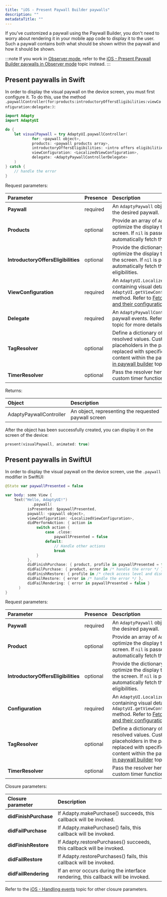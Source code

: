 ```yaml
---
title: "iOS - Present Paywall Builder paywalls"
description: ""
metadataTitle: ""
---
```


If you've customized a paywall using the Paywall Builder, you don't need to worry about rendering it in your mobile app code to display it to the user. Such a paywall contains both what should be shown within the paywall and how it should be shown.

:::note
If you work in [Observer mode](observer-vs-full-mode), refer to the [iOS - Present Paywall Builder paywalls in Observer mode](ios-present-paywall-builder-paywalls-in-observer-mode) topic instead.
:::

## Present paywalls in Swift

In order to display the visual paywall on the device screen, you must first configure it. To do this, use the method `.paywallController(for:products:introductoryOffersEligibilities:viewConfiguration:delegate:)`:

```swift title="Swift"
import Adapty
import AdaptyUI

do {
	let visualPaywall = try AdaptyUI.paywallController(
			for: <paywall object>,
			products: <paywall products array>,
			introductoryOffersEligibilities: <intro offers eligibilities dictionary>,
			viewConfiguration: <LocalizedViewConfiguration>,
			delegate: <AdaptyPaywallControllerDelegate>
	)
} catch {
	// handle the error
}
```

Request parameters:

| Parameter                           | Presence | Description                                                                                                                                                                                                                                                                                                           |
| :---------------------------------- | :------- | :-------------------------------------------------------------------------------------------------------------------------------------------------------------------------------------------------------------------------------------------------------------------------------------------------------------------- |
| **Paywall**                         | required | An `AdaptyPaywall` object to obtain a controller for the desired paywall.                                                                                                                                                                                                                                             |
| **Products**                        | optional | Provide an array of `AdaptyPaywallProducts` to optimize the display timing of products on the screen. If `nil` is passed, AdaptyUI will automatically fetch the necessary products.                                                                                                                                   |
| **IntroductoryOffersEligibilities** | optional | Provide the dictionary of offers eligibilities to optimize the display timing of offers eligibilities on the screen. If `nil` is passed, AdaptyUI will automatically fetch the necessary offers eligibilities.                                                                                                        |
| **ViewConfiguration**               | required | An `AdaptyUI.LocalizedViewConfiguration` object containing visual details of the paywall. Use the `AdaptyUI.getViewConfiguration(paywall:locale:)` method.  Refer to [Fetch Paywall Builder paywalls and their configuration](get-and-show-paywall-builder-paywalls) topic for more details.                      |
| **Delegate**                        | required | An `AdaptyPaywallControllerDelegate` to listen to paywall events. Refer to [Handling paywall events](ios-handling-events) topic for more details.                                                                                                                                                                 |
| **TagResolver**                     | optional | Define a dictionary of custom tags and their resolved values. Custom tags serve as placeholders in the paywall content, dynamically replaced with specific strings for personalized content within the paywall. Refer to [Custom tags in paywall builder](custom-tags-in-paywall-builder) topic for more details. |
| **TimerResolver**                   | optional | Pass the resolver here if you are going to use custom timer functionality.                                                                                                                                                                                                                                            |

Returns:

| Object                  | Description                                          |
| :---------------------- | :--------------------------------------------------- |
| AdaptyPaywallController | An object, representing the requested paywall screen |

After the object has been successfully created, you can display it on the screen of the device: 

```swift title="Swift"
present(visualPaywall, animated: true)
```

## Present paywalls in SwiftUI

In order to display the visual paywall on the device screen, use the `.paywall` modifier in SwiftUI:

```swift title="SwiftUI"
@State var paywallPresented = false

var body: some View {
	Text("Hello, AdaptyUI!")
			.paywall(
          isPresented: $paywallPresented,
          paywall: <paywall object>,
          viewConfiguration: <LocalizedViewConfiguration>,
          didPerformAction: { action in
              switch action {
                  case .close:
                      paywallPresented = false
                  default:
                      // Handle other actions
                      break
              }
          },
          didFinishPurchase: { product, profile in paywallPresented = false },
          didFailPurchase: { product, error in /* handle the error */ },
          didFinishRestore: { profile in /* check access level and dismiss */  },
          didFailRestore: { error in /* handle the error */ },
          didFailRendering: { error in paywallPresented = false }
      )
}
```

Request parameters:

| Parameter                           | Presence | Description                                                                                                                                                                                                                                                                                                            |
| :---------------------------------- | :------- | :--------------------------------------------------------------------------------------------------------------------------------------------------------------------------------------------------------------------------------------------------------------------------------------------------------------------- |
| **Paywall**                         | required | An `AdaptyPaywall` object to obtain a controller for the desired paywall.                                                                                                                                                                                                                                              |
| **Product**                         | optional | Provide an array of `AdaptyPaywallProducts` to optimize the display timing of products on the screen. If `nil` is passed, AdaptyUI will automatically fetch the necessary products.                                                                                                                                    |
| **IntroductoryOffersEligibilities** | optional | Provide the dictionary of offers eligibilities to optimize the display timing of offers eligibilities on the screen. If `nil` is passed, AdaptyUI will automatically fetch the necessary offers eligibilities.                                                                                                         |
| **Configuration**                   | required | An `AdaptyUI.LocalizedViewConfiguration` object containing visual details of the paywall. Use the `AdaptyUI.getViewConfiguration(paywall:locale:)` method.  Refer to [Fetch Paywall Builder paywalls and their configuration](get-and-show-paywall-builder-paywalls) topic for more details.                       |
| **TagResolver**                     | optional | Define a dictionary of custom tags and their resolved values. Custom tags serve as placeholders in the paywall content, dynamically replaced with specific strings for personalized content within the paywall. Refer to [Custom tags in paywall builder](custom-tags-in-paywall-builder)  topic for more details. |
| **TimerResolver**                   | optional | Pass the resolver here if you are going to use custom timer functionality.                                                                                                                                                                                                                                             |

Closure parameters:

| Closure parameter     | Description                                                                       |
| :-------------------- | :-------------------------------------------------------------------------------- |
| **didFinishPurchase** | If Adapty.makePurchase() succeeds, this callback will be invoked.                 |
| **didFailPurchase**   | If Adapty.makePurchase() fails, this callback will be invoked.                    |
| **didFinishRestore**  | If Adapty.restorePurchases() succeeds, this callback will be invoked.             |
| **didFailRestore**    | If Adapty.restorePurchases() fails, this callback will be invoked.                |
| **didFailRendering**  | If an error occurs during the interface rendering, this callback will be invoked. |

Refer to the [iOS - Handling events](ios-handling-events) topic for other closure parameters.
